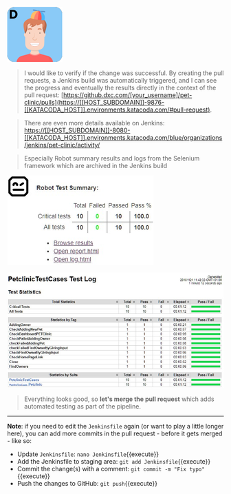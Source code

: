 ![Dan](../../assets/yellow-belt-devops-dojo/continuous-testing/dan.png)

> I would like to verify if the change was successful. By creating the pull requests, a Jenkins build was automatically triggered, and I can see the progress and eventually the results directly in the context of the pull request: 
[https://github.dxc.com/[your_username]/pet-clinic/pulls](https://[[HOST_SUBDOMAIN]]-9876-[[KATACODA_HOST]].environments.katacoda.com/#pull-request).

> There are even more details available on Jenkins:
<a href="https://[[HOST_SUBDOMAIN]]-8080-[[KATACODA_HOST]].environments.katacoda.com/blue/organizations/jenkins/pet-clinic/activity/" target="jenkins">https://[[HOST_SUBDOMAIN]]-8080-[[KATACODA_HOST]].environments.katacoda.com/blue/organizations/jenkins/pet-clinic/activity/</a>

> Especially Robot summary results and logs from the Selenium framework which are archived in the Jenkins build

![Robot summary](../../assets/yellow-belt-devops-dojo/continuous-testing/robot-test-summary.jpg)

![Robot logs](../../assets/yellow-belt-devops-dojo/continuous-testing/robot-test-logs.jpg)

> Everything looks good, so **let's merge the pull request** which
adds automated testing as part of the pipeline.

---

**Note**: if you need to edit the `Jenkinsfile` again (or want to play a little longer here), you can add more commits in the pull request - before it gets merged - like so:

* Update `Jenkinsfile`: `nano Jenkinsfile`{{execute}}
* Add the Jenkinsfile to staging area: `git add Jenkinsfile`{{execute}}
* Commit the change(s) with a comment: `git commit -m "Fix typo"`{{execute}}
* Push the changes to GitHub: `git push`{{execute}}
